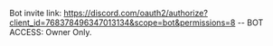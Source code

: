 Bot invite link: https://discord.com/oauth2/authorize?client_id=768378496347013134&scope=bot&permissions=8 -- BOT ACCESS: Owner Only.